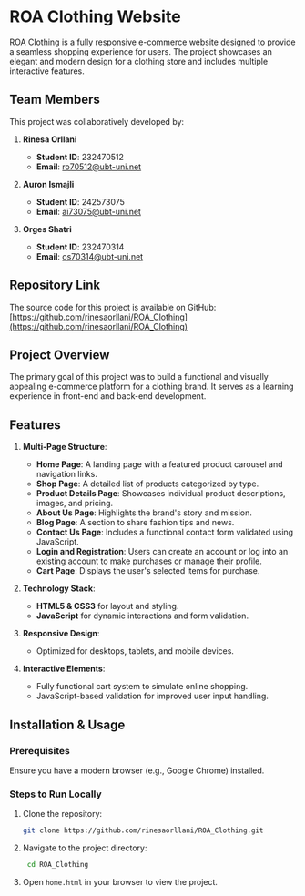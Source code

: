 # ROA Clothing Website

ROA Clothing is a fully responsive e-commerce website designed to provide a seamless shopping experience for users. The project showcases an elegant and modern design for a clothing store and includes multiple interactive features.

## Team Members

This project was collaboratively developed by:
1. **Rinesa Orllani**  
   - **Student ID**: 232470512  
   - **Email**: [ro70512@ubt-uni.net](mailto:ro70512@ubt-uni.net)  

2. **Auron Ismajli**  
   - **Student ID**: 242573075  
   - **Email**: [ai73075@ubt-uni.net](mailto:ai73075@ubt-uni.net)  

3. **Orges Shatri**  
   - **Student ID**: 232470314  
   - **Email**: [os70314@ubt-uni.net](mailto:os70314@ubt-uni.net)  

## Repository Link

The source code for this project is available on GitHub:  
[https://github.com/rinesaorllani/ROA_Clothing](https://github.com/rinesaorllani/ROA_Clothing)

## Project Overview 

The primary goal of this project was to build a functional and visually appealing e-commerce platform for a clothing brand. It serves as a learning experience in front-end and back-end development.


## Features

1. **Multi-Page Structure**:
    - **Home Page**: A landing page with a featured product carousel and navigation links.
    - **Shop Page**: A detailed list of products categorized by type.
    - **Product Details Page**: Showcases individual product descriptions, images, and pricing.
    - **About Us Page**: Highlights the brand's story and mission.
    - **Blog Page**: A section to share fashion tips and news.
    - **Contact Us Page**: Includes a functional contact form validated using JavaScript.
    - **Login and Registration**: Users can create an account or log into an existing account to make purchases or manage their profile.
    - **Cart Page**: Displays the user's selected items for purchase.

2. **Technology Stack**:
    - **HTML5 & CSS3** for layout and styling.
    - **JavaScript** for dynamic interactions and form validation.

3. **Responsive Design**:
    - Optimized for desktops, tablets, and mobile devices.

4. **Interactive Elements**:
    - Fully functional cart system to simulate online shopping.
    - JavaScript-based validation for improved user input handling.

## Installation & Usage

### Prerequisites
Ensure you have a modern browser (e.g., Google Chrome) installed.

### Steps to Run Locally
1. Clone the repository:
   ```bash
   git clone https://github.com/rinesaorllani/ROA_Clothing.git
   ```

2. Navigate to the project directory:
   ```bash
    cd ROA_Clothing
   ```

3. Open `home.html` in your browser to view the project.

